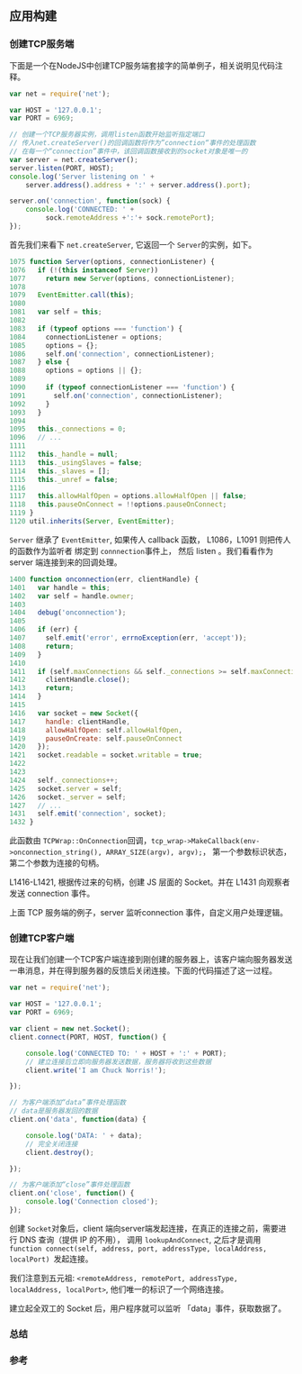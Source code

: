 ## 应用构建


### 创建TCP服务端
下面是一个在NodeJS中创建TCP服务端套接字的简单例子，相关说明见代码注释。
```js
var net = require('net');

var HOST = '127.0.0.1';
var PORT = 6969;

// 创建一个TCP服务器实例，调用listen函数开始监听指定端口
// 传入net.createServer()的回调函数将作为”connection“事件的处理函数
// 在每一个“connection”事件中，该回调函数接收到的socket对象是唯一的
var server = net.createServer();
server.listen(PORT, HOST);
console.log('Server listening on ' +
    server.address().address + ':' + server.address().port);

server.on('connection', function(sock) {
    console.log('CONNECTED: ' +
         sock.remoteAddress +':'+ sock.remotePort);
});
```

首先我们来看下 `net.createServer`, 它返回一个 `Server`的实例，如下。
```js
1075 function Server(options, connectionListener) {
1076   if (!(this instanceof Server))
1077     return new Server(options, connectionListener);
1078 
1079   EventEmitter.call(this);
1080 
1081   var self = this;
1082 
1083   if (typeof options === 'function') {
1084     connectionListener = options;
1085     options = {};
1086     self.on('connection', connectionListener);
1087   } else {
1088     options = options || {};
1089 
1090     if (typeof connectionListener === 'function') {
1091       self.on('connection', connectionListener);
1092     }
1093   }
1094 
1095   this._connections = 0;
1096   // ...
1111 
1112   this._handle = null;
1113   this._usingSlaves = false;
1114   this._slaves = [];
1115   this._unref = false;
1116 
1117   this.allowHalfOpen = options.allowHalfOpen || false;
1118   this.pauseOnConnect = !!options.pauseOnConnect;
1119 }
1120 util.inherits(Server, EventEmitter);
```

`Server` 继承了 `EventEmitter`, 如果传人 callback 函数，  L1086，L1091 则把传人的函数作为监听者
绑定到 `connnection`事件上， 然后 listen 。我们看看作为 server 端连接到来的回调处理。
```js
1400 function onconnection(err, clientHandle) {
1401   var handle = this;
1402   var self = handle.owner;
1403 
1404   debug('onconnection');
1405 
1406   if (err) {
1407     self.emit('error', errnoException(err, 'accept'));
1408     return;
1409   }
1410 
1411   if (self.maxConnections && self._connections >= self.maxConnections) {
1412     clientHandle.close();
1413     return;
1414   }
1415 
1416   var socket = new Socket({
1417     handle: clientHandle,
1418     allowHalfOpen: self.allowHalfOpen,
1419     pauseOnCreate: self.pauseOnConnect
1420   });
1421   socket.readable = socket.writable = true;
1422 
1423 
1424   self._connections++;
1425   socket.server = self;
1426   socket._server = self;
1427   // ...
1431   self.emit('connection', socket);
1432 }
```
此函数由 `TCPWrap::OnConnection`回调，`tcp_wrap->MakeCallback(env->onconnection_string(), ARRAY_SIZE(argv), argv);`， 第一个参数标识状态，第二个参数为连接的句柄。

L1416-L1421, 根据传过来的句柄，创建 JS 层面的 Socket。并在 L1431 向观察者发送 connection 事件。


上面 TCP 服务端的例子，server 监听connection 事件，自定义用户处理逻辑。



### 创建TCP客户端

现在让我们创建一个TCP客户端连接到刚创建的服务器上，该客户端向服务器发送一串消息，并在得到服务器的反馈后关闭连接。下面的代码描述了这一过程。
```js
var net = require('net');

var HOST = '127.0.0.1';
var PORT = 6969;

var client = new net.Socket();
client.connect(PORT, HOST, function() {

    console.log('CONNECTED TO: ' + HOST + ':' + PORT);
    // 建立连接后立即向服务器发送数据，服务器将收到这些数据 
    client.write('I am Chuck Norris!');

});

// 为客户端添加“data”事件处理函数
// data是服务器发回的数据
client.on('data', function(data) {

    console.log('DATA: ' + data);
    // 完全关闭连接
    client.destroy();

});

// 为客户端添加“close”事件处理函数
client.on('close', function() {
    console.log('Connection closed');
});
```

创建 `Socket`对象后，client 端向server端发起连接，在真正的连接之前，需要进行 DNS 查询（提供 IP 的不用），
调用 `lookupAndConnect`, 之后才是调用 `function connect(self, address, port, addressType, localAddress, localPort) `发起连接。

我们注意到五元祖: `<remoteAddress, remotePort, addressType, localAddress, localPort>`, 他们唯一的标识了一个网络连接。

建立起全双工的 Socket 后，用户程序就可以监听 「data」事件，获取数据了。



### 总结



### 参考